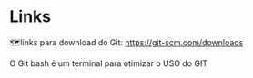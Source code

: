 # Links 

:world_map:links para download do Git: https://git-scm.com/downloads

O Git bash é um terminal para otimizar o USO do GIT

